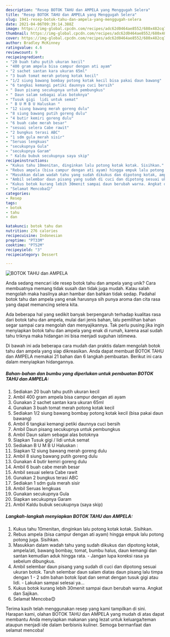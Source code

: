 ```yaml
---
description: "Resep BOTOK TAHU dan AMPELA yang Menggugah Selera"
title: "Resep BOTOK TAHU dan AMPELA yang Menggugah Selera"
slug: 1941-resep-botok-tahu-dan-ampela-yang-menggugah-selera
date: 2021-04-06T09:39:14.388Z
image: https://img-global.cpcdn.com/recipes/adc62d0464ae8552/680x482cq70/botok-tahu-dan-ampela-foto-resep-utama.jpg
thumbnail: https://img-global.cpcdn.com/recipes/adc62d0464ae8552/680x482cq70/botok-tahu-dan-ampela-foto-resep-utama.jpg
cover: https://img-global.cpcdn.com/recipes/adc62d0464ae8552/680x482cq70/botok-tahu-dan-ampela-foto-resep-utama.jpg
author: Bradley McKinney
ratingvalue: 4.6
reviewcount: 9
recipeingredient:
- "20 buah tahu putih ukuran kecil"
- "400 gram ampela bisa campur dengan ati ayam"
- "2 sachet santan kara ukuran 65ml"
- "3 buah tomat merah potong kotak kecil"
- "1/2 siung bawang bombay potong kotak kecil bisa pakai daun bawang"
- "6 tangkai kemangi petiki daunnya cuci bersih"
- " Daun pisang secukupnya untuk pembungkus"
- " Daun salam sebagai alas botoknya"
- "Tusuk gigi  lidi untuk semat"
- " B U M B U Haluskan "
- "12 siung bawang merah goreng dulu"
- "8 siung bawang putih goreng dulu"
- "4 butir kemiri goreng dulu"
- "6 buah cabe merah besar"
- "sesuai selera Cabe rawit"
- "2 bungkus terasi ABC"
- "1 sdm gula merah sisir"
- "Seruas lengkuas"
- "secukupnya Gula"
- "secukupnya Garam"
- " Kaldu bubuk secukupnya saya skip"
recipeinstructions:
- "Kukus tahu 10menitan, dinginkan lalu potong kotak kotak. Sisihkan."
- "Rebus ampela (bisa campur dengan ati ayam) hingga empuk lalu potong potong juga. Sisihkan."
- "Masukkan dalam wadah tahu yang sudah dikukus dan dipotong kotak, ampela/ati, bawang bombay, tomat, bumbu halus, daun kemangi dan santan kemudian aduk hingga rata. Jangan lupa koreksi rasa ya sebelum dibungkus."
- "Ambil selembar daun pisang yang sudah di cuci dan dipotong sesuai ukuran botok. Taruh selembar daun salam diatas daun pisang lalu timpa dengan 1 - 2 sdm bahan botok lipat dan semat dengan tusuk gigi atau lidi. Lakukan sampai selesai ya..."
- "Kukus botok kurang lebih 30menit sampai daun berubah warna. Angkat dan Sajikan."
- "Selamat Mencoba😊"
categories:
- Resep
tags:
- botok
- tahu
- dan

katakunci: botok tahu dan 
nutrition: 276 calories
recipecuisine: Indonesian
preptime: "PT33M"
cooktime: "PT52M"
recipeyield: "3"
recipecategory: Dessert

---
```



![BOTOK TAHU dan AMPELA](https://img-global.cpcdn.com/recipes/adc62d0464ae8552/680x482cq70/botok-tahu-dan-ampela-foto-resep-utama.jpg)

Anda sedang mencari ide resep botok tahu dan ampela yang unik? Cara membuatnya memang tidak susah dan tidak juga mudah. Kalau salah mengolah maka hasilnya akan hambar dan bahkan tidak sedap. Padahal botok tahu dan ampela yang enak harusnya sih punya aroma dan cita rasa yang dapat memancing selera kita.



Ada beberapa hal yang sedikit banyak berpengaruh terhadap kualitas rasa dari botok tahu dan ampela, mulai dari jenis bahan, lalu pemilihan bahan segar sampai cara mengolah dan menyajikannya. Tak perlu pusing jika ingin menyiapkan botok tahu dan ampela yang enak di rumah, karena asal sudah tahu triknya maka hidangan ini bisa menjadi suguhan istimewa.


Di bawah ini ada beberapa cara mudah dan praktis dalam mengolah botok tahu dan ampela yang siap dikreasikan. Anda dapat membuat BOTOK TAHU dan AMPELA memakai 21 bahan dan 6 langkah pembuatan. Berikut ini cara dalam menyiapkan hidangannya.

<!--inarticleads1-->

##### Bahan-bahan dan bumbu yang diperlukan untuk pembuatan BOTOK TAHU dan AMPELA:

1. Sediakan 20 buah tahu putih ukuran kecil
1. Ambil 400 gram ampela bisa campur dengan ati ayam
1. Gunakan 2 sachet santan kara ukuran 65ml
1. Gunakan 3 buah tomat merah potong kotak kecil
1. Sediakan 1/2 siung bawang bombay potong kotak kecil (bisa pakai daun bawang)
1. Ambil 6 tangkai kemangi petiki daunnya cuci bersih
1. Ambil  Daun pisang secukupnya untuk pembungkus
1. Ambil  Daun salam sebagai alas botoknya
1. Siapkan Tusuk gigi / lidi untuk semat
1. Sediakan  B U M B U Haluskan :
1. Siapkan 12 siung bawang merah goreng dulu
1. Ambil 8 siung bawang putih goreng dulu
1. Gunakan 4 butir kemiri goreng dulu
1. Ambil 6 buah cabe merah besar
1. Ambil sesuai selera Cabe rawit
1. Gunakan 2 bungkus terasi ABC
1. Sediakan 1 sdm gula merah sisir
1. Ambil Seruas lengkuas
1. Gunakan secukupnya Gula
1. Siapkan secukupnya Garam
1. Ambil  Kaldu bubuk secukupnya (saya skip)




<!--inarticleads2-->

##### Langkah-langkah menyiapkan BOTOK TAHU dan AMPELA:

1. Kukus tahu 10menitan, dinginkan lalu potong kotak kotak. Sisihkan.
1. Rebus ampela (bisa campur dengan ati ayam) hingga empuk lalu potong potong juga. Sisihkan.
1. Masukkan dalam wadah tahu yang sudah dikukus dan dipotong kotak, ampela/ati, bawang bombay, tomat, bumbu halus, daun kemangi dan santan kemudian aduk hingga rata. - Jangan lupa koreksi rasa ya sebelum dibungkus.
1. Ambil selembar daun pisang yang sudah di cuci dan dipotong sesuai ukuran botok. Taruh selembar daun salam diatas daun pisang lalu timpa dengan 1 - 2 sdm bahan botok lipat dan semat dengan tusuk gigi atau lidi. - Lakukan sampai selesai ya...
1. Kukus botok kurang lebih 30menit sampai daun berubah warna. Angkat dan Sajikan.
1. Selamat Mencoba😊




Terima kasih telah menggunakan resep yang kami tampilkan di sini. Harapan kami, olahan BOTOK TAHU dan AMPELA yang mudah di atas dapat membantu Anda menyiapkan makanan yang lezat untuk keluarga/teman ataupun menjadi ide dalam berbisnis kuliner. Semoga bermanfaat dan selamat mencoba!
